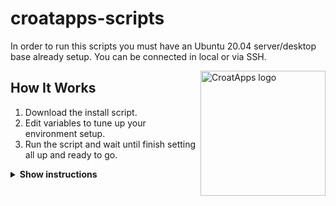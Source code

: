 # croatapps-scripts

In order to run this scripts you must have an Ubuntu 20.04 server/desktop base already setup. You can be connected in local or via SSH.

<img src="https://avatars.githubusercontent.com/u/37509725?v=4" align="right"
     alt="CroatApps logo" width="200" height="200">

## How It Works

1. Download the install script.
2. Edit variables to tune up your environment setup.
3. Run the script and wait until finish setting all up and ready to go.

<details><summary><b>Show instructions</b></summary>

### Download

Choose A or B from below using `wget` or `curl` for download.

A. Download it using `wget`:

```sh
wget https://github.com/CroatApps/croatapps-scripts/raw/main/install_croat.sh
```

B. Download it using `curl`:

```sh
curl https://github.com/CroatApps/croatapps-scripts/raw/main/install_croat.sh
```


### Edit variables

For configuring the variables, we will be using `nano`, but you can chose whatever editing tools like.

1. Edit using `nano`:

    ```sh
    nano -l install_croat.sh
    ```

2. The most important variables are between lines 8-12, this ones tells the script if it will be a simple node, needs a wallet, it needs the pool setup... Please do not edit lines below line 40 unless you know what you are doing.


### Run it

1. Make it executable

    ```sh
    chmod +x install_croat.sh
    ```

2. Run must be done with `sudo` rights but can't be done under user `root` account:

    ```sh
    sudo ./install_croat.sh
    ```

### Ending

1. Leave the script running, depending on what you have selected it can take up to several hours.
2. At the end will notify when it's all done and fully setup or will print errors in console with exitting the script.
